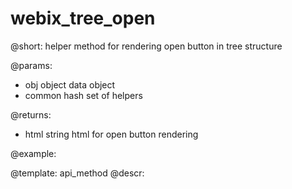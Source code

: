 webix_tree_open
=============

@short: helper method for rendering open button in tree structure
	

@params:
- obj		object		data object
- common	hash		set of helpers


@returns:
- html		string		html for open button rendering 	

@example:


@template:	api_method
@descr:

